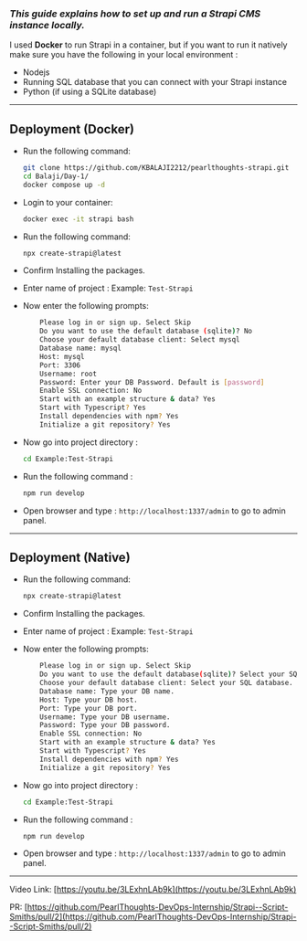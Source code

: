 ### _This guide explains how to set up and run a **Strapi** CMS instance locally._

I used **Docker** to run Strapi in a container, but if you want to run it natively make sure you have the following in your local environment :

- Nodejs
- Running SQL database that you can connect with your Strapi instance
- Python (if using a SQLite database)

---
## Deployment (Docker)

- Run the following command:
    ```bash
    git clone https://github.com/KBALAJI2212/pearlthoughts-strapi.git
    cd Balaji/Day-1/
    docker compose up -d
    ```
-   Login to your container:
    ```bash
    docker exec -it strapi bash
    ```
- Run the following command:
    ```bash
    npx create-strapi@latest
    ```
-   Confirm Installing the packages.
-   Enter name of project : Example: ```Test-Strapi```
-   Now enter the following prompts:
    ```bash 
        Please log in or sign up. Select Skip 
        Do you want to use the default database (sqlite)? No 
        Choose your default database client: Select mysql 
        Database name: mysql 
        Host: mysql 
        Port: 3306 
        Username: root 
        Password: Enter your DB Password. Default is [password]
        Enable SSL connection: No 
        Start with an example structure & data? Yes 
        Start with Typescript? Yes 
        Install dependencies with npm? Yes 
        Initialize a git repository? Yes 
    ```
-   Now go into project directory : 
    ```bash
    cd Example:Test-Strapi
    ```
-   Run the following command : 
    ```bash
    npm run develop
    ```

-   Open browser and type :  ```http://localhost:1337/admin``` to go to admin panel.
---
## Deployment (Native)
- Run the following command:
    ```bash
    npx create-strapi@latest
    ```
-   Confirm Installing the packages.
-   Enter name of project : Example: ```Test-Strapi```
-   Now enter the following prompts:
    ```bash 
        Please log in or sign up. Select Skip 
        Do you want to use the default database(sqlite)? Select your SQL database
        Choose your default database client: Select your SQL database.
        Database name: Type your DB name.
        Host: Type your DB host.
        Port: Type your DB port.
        Username: Type your DB username.
        Password: Type your DB password. 
        Enable SSL connection: No 
        Start with an example structure & data? Yes 
        Start with Typescript? Yes 
        Install dependencies with npm? Yes 
        Initialize a git repository? Yes 
    ```
-   Now go into project directory : 
    ```bash
    cd Example:Test-Strapi
    ```
-   Run the following command : 
    ```bash
    npm run develop
    ```

-   Open browser and type :  ```http://localhost:1337/admin``` to go to admin panel.
---

Video Link: [https://youtu.be/3LExhnLAb9k](https://youtu.be/3LExhnLAb9k)

PR: [https://github.com/PearlThoughts-DevOps-Internship/Strapi--Script-Smiths/pull/2](https://github.com/PearlThoughts-DevOps-Internship/Strapi--Script-Smiths/pull/2)